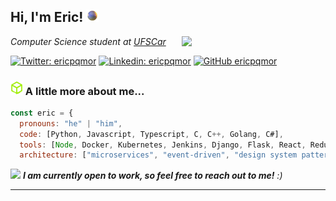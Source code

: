 <h2> Hi, I'm Eric! <img src="orb.gif" width="20"></h2>
<img align='right' src="asuka-magician.gif" width="230">
<p><em>Computer Science student at <a href="https://bcc.dc.ufscar.br/">UFSCar</a>
</em></p>

[![Twitter: ericpqmor](https://img.shields.io/twitter/follow/ericpqmor?style=social)](https://twitter.com/ericpqmor)
[![Linkedin: ericpqmor](https://img.shields.io/badge/-ericpqmor-blue?style=flat-square&logo=Linkedin&logoColor=white&link=https://www.linkedin.com/in/eric-moreira-4271b6232/)](https://www.linkedin.com/in/eric-moreira-4271b6232/)
[![GitHub ericpqmor](https://img.shields.io/github/followers/ericpqmor?label=follow&style=social)](https://github.com/ericpqmor)


### <img src="glitchy-htb.gif" width="20"> A little more about me...  

```javascript
const eric = {
  pronouns: "he" | "him",
  code: [Python, Javascript, Typescript, C, C++, Golang, C#],
  tools: [Node, Docker, Kubernetes, Jenkins, Django, Flask, React, Redux, GraphQL],
  architecture: ["microservices", "event-driven", "design system pattern"],
```

<img src="https://media.giphy.com/media/LnQjpWaON8nhr21vNW/giphy.gif" width="60"> <em><b>I am currently open to work, so feel free to reach out to me!</b> :)</em>

---
